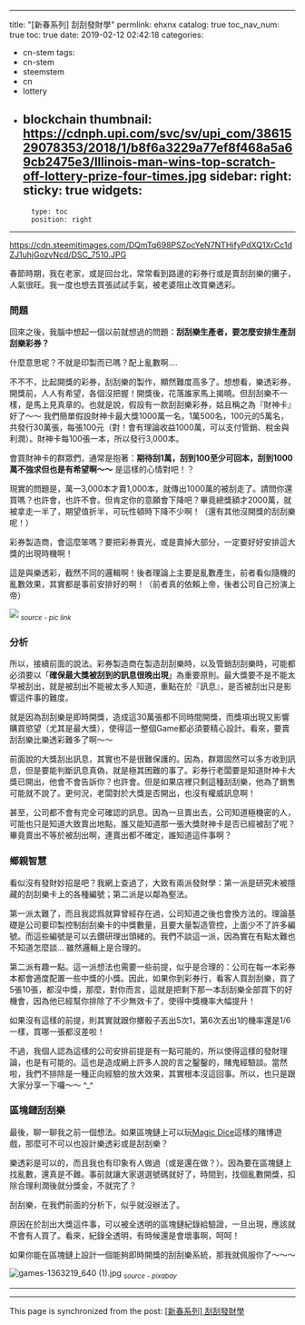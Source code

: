 
---
title: "[新春系列] 刮刮發財學"
permlink: ehxnx
catalog: true
toc_nav_num: true
toc: true
date: 2019-02-12 02:42:18
categories:
- cn-stem
tags:
- cn-stem
- steemstem
- cn
- lottery
- blockchain
thumbnail: https://cdnph.upi.com/svc/sv/upi_com/3861529078353/2018/1/b8f6a3229a77ef8f468a5a69cb2475e3/Illinois-man-wins-top-scratch-off-lottery-prize-four-times.jpg
sidebar:
    right:
        sticky: true
widgets:
    -
        type: toc
        position: right
---


https://cdn.steemitimages.com/DQmTq698PSZocYeN7NTHifyPdXQ1XrCc1dZJ1uhjGozvNcd/DSC_7510.JPG

春節時期，我在老家，或是回台北，常常看到路邊的彩券行或是賣刮刮樂的攤子，人氣很旺。我一度也想去買張試試手氣，被老婆阻止改買樂透彩。

<h3>問題</h3>

回來之後，我腦中想起一個以前就想過的問題：**刮刮樂生產者，要怎麼安排生產刮刮樂彩券？**

什麼意思呢？不就是印製而已嗎？配上亂數啊.... 

不不不，比起開獎的彩券，刮刮樂的製作，顯然難度高多了。想想看，樂透彩券，開獎前，人人有希望，各個沒把握！開獎後，花落誰家馬上揭曉。但刮刮樂不一樣，是馬上見真章的。也就是說，假設有一款刮刮樂彩券，姑且稱之為『財神卡』好了～～ 我們簡單假設財神卡最大獎1000萬一名，1萬500名，100元的5萬名，共發行30萬張，每張100元（對！會有理論收益1000萬，可以支付管銷、稅金與利潤）。財神卡每100張一本，所以發行3,000本。

會買財神卡的群眾們，通常是抱著：**期待刮1萬，刮到100至少可回本，刮到1000萬不強求但也是有希望啊～～** 是這樣的心情對吧！？

現實的問題是，萬一3,000本才賣1,000本，就傳出1000萬的被刮走了。請問你還買嗎？也許會，也許不會。但肯定你的意願會下降吧？畢竟總獎額才2000萬，就被拿走一半了，期望值折半，可玩性頓時下降不少啊！（還有其他沒開獎的刮刮樂呢！）

彩券製造商，會這麼笨嗎？要把彩券賣光，或是賣掉大部分，一定要好好安排這大獎的出現時機啊！

這是與樂透彩，截然不同的邏輯啊！後者理論上主要是亂數產生，前者看似隨機的亂數效果，其實都是事前安排好的啊！（前者真的依賴上帝，後者公司自己扮演上帝）

![](https://cdnph.upi.com/svc/sv/upi_com/3861529078353/2018/1/b8f6a3229a77ef8f468a5a69cb2475e3/Illinois-man-wins-top-scratch-off-lottery-prize-four-times.jpg)
<sub>*source - pic link*</sub>

<h3>分析</h3>

所以，接續前面的說法。彩券製造商在製造刮刮樂時，以及管銷刮刮樂時，可能都必須要以「**確保最大獎被刮到的訊息很晚出現**」為重要原則。最大獎要不是不能太早被刮出，就是被刮出不能被太多人知道，重點在於『訊息』，是否被刮出只是影響這件事的難度。

就是因為刮刮樂是即時開獎，造成這30萬張都不同時間開獎，而獎項出現又影響購買慾望（尤其是最大獎），使得這一整個Game都必須要精心設計。看來，要賣刮刮樂比樂透彩難多了啊～～

前面說的大獎刮出訊息，其實也不是很難保護的。因為，群眾固然可以多方收到訊息，但是要能判斷訊息真偽，就是極其困難的事了。彩券行老闆要是知道財神卡大獎已開出，他會不會告訴你？也許會。但是如果店裡只剩這種刮刮樂，他為了銷售可能就不說了。更何況，老闆對於大獎是否開出，也沒有權威訊息啊！

甚至，公司都不會有完全可確認的訊息。因為一旦賣出去，公司知道極機密的人，可能也只是知道大致賣出地點，誰又能知道那一張大獎財神卡是否已經被刮了呢？畢竟賣出不等於被刮出啊，連賣出都不確定，誰知道這件事啊？

<h3>鄉親智慧</h3>

看似沒有發財妙招是吧？我網上查過了，大致有兩派發財學：第一派是研究未被隱藏的刮刮樂卡上的各種編號；第二派是以鄰為壑法。

第一派太難了，而且我認爲就算曾經存在過，公司知道之後也會換方法的。理論基礎是公司要印製控制刮刮樂卡的中獎數量，且要大量製造管控，上面少不了許多編號。而這些編號是可以去鑽研理出頭緒的。我們不談這一派，因為實在有點太難也不知道怎麼談... 雖然邏輯上是合理的。

第二派有趣一點。這一派想法也需要一些前提，似乎是合理的：公司在每一本彩券本都會適度配置一些中獎的小獎。因此，如果你到彩券行，看客人買刮刮樂，買了5張10張，都沒中獎，那麼，對你而言，這就是把剩下那一本刮刮樂全部買下的好機會，因為他已經幫你排除了不少無效卡了，使得中獎機率大幅提升！

如果沒有這樣的前提，則其實就跟你擲骰子丟出5次1，第6次丟出1的機率還是1/6一樣，買哪一張都沒差啦！

不過，我個人認為這樣的公司安排前提是有一點可能的，所以使得這樣的發財理論，也是有可能的。這也是造成網上許多人說的言之鑿鑿的，賭鬼經驗談。當然啦，我們不排除是一種正向經驗的放大效果，其實根本沒這回事。所以，也只是跟大家分享一下囉～～ ^_^

<h3>區塊鏈刮刮樂</h3>

最後，聊一聊我之前一個想法。如果區塊鏈上可以玩[Magic Dice](https://magic-dice.com/?ref=deanliu)這樣的賭博遊戲，那麼可不可以也設計樂透彩或是刮刮樂？

樂透彩是可以的，而且我也有印象有人做過（或是還在做？）。因為要在區塊鏈上找亂數，還真是不難。事前就讓大家選選號碼就好了，時間到，找個亂數開獎，扣除合理利潤後就分獎金，不就完了？

刮刮樂，在我們前面的分析下，似乎就沒辦法了。

原因在於刮出大獎這件事，可以被全透明的區塊鏈紀錄給驗證，一旦出現，應該就不會有人買了。看來，紀錄全透明，有時候還是會壞事啊，呵呵！

如果你能在區塊鏈上設計一個能夠即時開獎的刮刮樂系統，那我就佩服你了～～～


![games-1363219_640 (1).jpg](https://cdn.steemitimages.com/DQmZTQnnwM1ZqaP82S6EeeWUGheR5Z9XjwkkcQ61i5m1SNS/games-1363219_640%20(1).jpg)
<sub>*source - pixabay*</sub>

---

- - -

This page is synchronized from the post: [[新春系列] 刮刮發財學](https://steemit.com/@deanliu/ehxnx)

